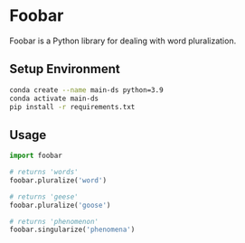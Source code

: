 # Foobar

Foobar is a Python library for dealing with word pluralization.

## Setup Environment


```bash
conda create --name main-ds python=3.9
conda activate main-ds
pip install -r requirements.txt
```

## Usage

```python
import foobar

# returns 'words'
foobar.pluralize('word')

# returns 'geese'
foobar.pluralize('goose')

# returns 'phenomenon'
foobar.singularize('phenomena')
```
